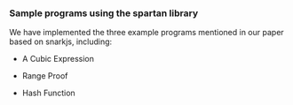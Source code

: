### Sample programs using the spartan library

We have implemented the three example programs mentioned in our paper based on snarkjs, including:

* A Cubic Expression

* Range Proof

* Hash Function

